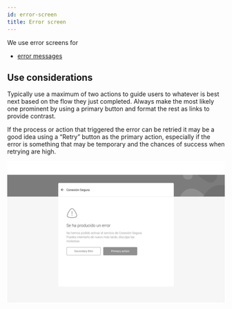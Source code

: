```yaml
---
id: error-screen
title: Error screen
---
```


We use error screens for

* [error messages](../feedback-scenarios/error-scenario.mdx)

## Use considerations

Typically use a maximum of two actions to guide users to whatever is best next based on the flow they just completed. Always make the most likely one prominent by using a primary button and format the rest as links to provide contrast. 

If the process or action that triggered the error can be retried it may be a good idea using a “Retry” button as the primary action, especially if the error is something that may be temporary and the chances of success when retrying are high.

![](../../../img/sofa_error.png)


